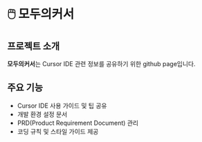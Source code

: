 # 🖱️ 모두의커서

## 프로젝트 소개
**모두의커서**는 Cursor IDE 관련 정보를 공유하기 위한 github page입니다. 

## 주요 기능
- Cursor IDE 사용 가이드 및 팁 공유
- 개발 환경 설정 문서
- PRD(Product Requirement Document) 관리
- 코딩 규칙 및 스타일 가이드 제공
